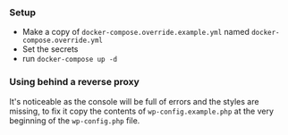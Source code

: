 ### Setup

- Make a copy of `docker-compose.override.example.yml` named `docker-compose.override.yml`
- Set the secrets
- run `docker-compose up -d`


### Using behind a reverse proxy

It's noticeable as the console will be full of errors and the styles are missing, to fix it copy the contents of `wp-config.example.php` at the very beginning of the `wp-config.php` file.
